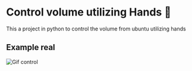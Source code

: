 
# Control volume utilizing Hands   🚀  

This a project in python to control the volume from ubuntu utilizing hands


## Example real


![Gif control](https://github.com/DanielXavierJob/studying-control-volume-with-hands/blob/master/doc/doc.gif?raw=true)